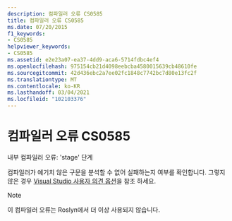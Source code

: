 ```yaml
---
description: 컴파일러 오류 CS0585
title: 컴파일러 오류 CS0585
ms.date: 07/20/2015
f1_keywords:
- CS0585
helpviewer_keywords:
- CS0585
ms.assetid: e2e23a07-ea37-4dd9-aca6-5714fdbc4ef4
ms.openlocfilehash: 975154cb21d4098eebcba4580015639cb48610fe
ms.sourcegitcommit: 42d436ebc2a7ee02fc1848c7742bc7d80e13fc2f
ms.translationtype: MT
ms.contentlocale: ko-KR
ms.lasthandoff: 03/04/2021
ms.locfileid: "102103376"
---
```

# <a name="compiler-error-cs0585"></a>컴파일러 오류 CS0585

내부 컴파일러 오류: 'stage' 단계

 컴파일러가 예기치 않은 구문을 분석할 수 없어 실패하는지 여부를 확인합니다. 그렇지 않은 경우 [Visual Studio 사용자 의견 옵션](/visualstudio/ide/feedback-options)을 참조 하세요.

> [!NOTE]
> 이 컴파일러 오류는 Roslyn에서 더 이상 사용되지 않습니다.
